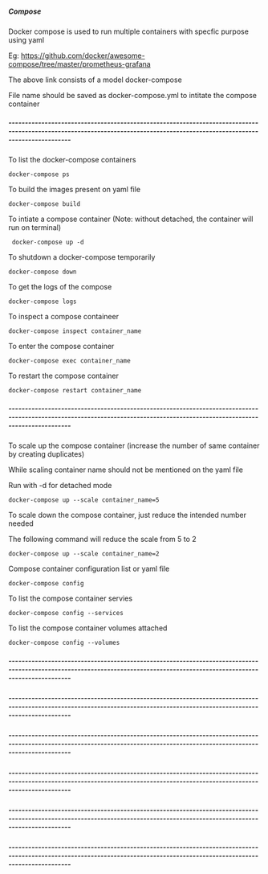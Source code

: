 ##### Compose
Docker compose is used to run multiple containers with specfic purpose  using yaml

Eg: https://github.com/docker/awesome-compose/tree/master/prometheus-grafana

The above link consists of a model docker-compose

File name should be saved as docker-compose.yml to intitate the compose container
##### ---------------------------------------------------------------------------------------------------------------------------------------------------------------------------
To list the docker-compose containers

``` docker-compose ps ```

To build the images present on yaml file

``` docker-compose build ```

To intiate a compose container (Note: without detached, the container will run on terminal)

``` docker-compose up -d```

To shutdown a docker-compose temporarily

``` docker-compose down ```

To get the logs of the compose

``` docker-compose logs ```

To inspect a compose containeer

``` docker-compose inspect container_name ```

To enter the compose container

``` docker-compose exec container_name ```

To restart the compose container

``` docker-compose restart container_name ```
##### ---------------------------------------------------------------------------------------------------------------------------------------------------------------------------
To scale up the compose container (increase the number of same container by creating duplicates)

While scaling container name should not be mentioned on the yaml file

Run with -d for detached mode

``` docker-compose up --scale container_name=5 ```

To scale down the compose container, just reduce the intended number needed

The following command will reduce the scale from 5 to 2

``` docker-compose up --scale container_name=2 ```

Compose container configuration list or yaml file

``` docker-compose config ```

To list the compose container servies

``` docker-compose config --services ```

To list the compose container volumes attached

``` docker-compose config --volumes ```




##### ---------------------------------------------------------------------------------------------------------------------------------------------------------------------------
##### ---------------------------------------------------------------------------------------------------------------------------------------------------------------------------
##### ---------------------------------------------------------------------------------------------------------------------------------------------------------------------------
##### ---------------------------------------------------------------------------------------------------------------------------------------------------------------------------
##### ---------------------------------------------------------------------------------------------------------------------------------------------------------------------------
##### ---------------------------------------------------------------------------------------------------------------------------------------------------------------------------

